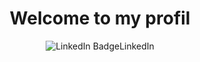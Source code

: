 <div id="header" align="center">
  <h1>Welcome to my profil</h1>
  <div id ="badges-container>
   <a href="#">
      <img src="https://img.shields.io/badge/-LinkedIn-blue?logo=linkedin&logoColor=white" alt="LinkedIn Badge">LinkedIn
     </a>
    </div>
</div>




